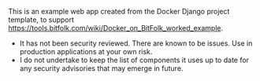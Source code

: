 This is an example web app created from the Docker Django project template, to support https://tools.bitfolk.com/wiki/Docker_on_BitFolk_worked_example.

* It has not been security reviewed. There are known to be issues. Use in production applications at your own risk.
* I do not undertake to keep the list of components it uses up to date for any security advisories that may emerge in future.
